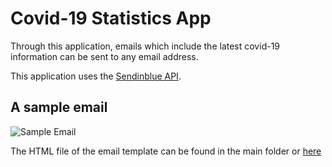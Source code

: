 # Covid-19 Statistics App

Through this application, emails which include the latest covid-19 information can be sent to any email address.

This application uses the [Sendinblue API](https://www.sendinblue.com/api/).

## A sample email

![Sample Email](https://user-images.githubusercontent.com/61318808/165839071-2d72b710-35fa-49c4-b80b-0e918db175c6.png)

The HTML file of the email template can be found in the main folder or [here](https://github.com/EmreKaratopuk/covid19_statistics/blob/master/emailTemplate.html)
